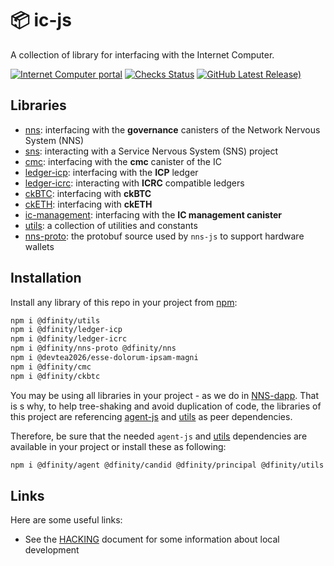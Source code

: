 # 📦 ic-js

A collection of library for interfacing with the Internet Computer.

[![Internet Computer portal](https://img.shields.io/badge/Internet-Computer-grey?logo=internet%20computer)](https://internetcomputer.org)
[![Checks Status](https://img.shields.io/github/actions/workflow/status/devtea2026/esse-dolorum-ipsam-magni/checks.yml?logo=github&label=Build%20and%20checks)](https://github.com/devtea2026/esse-dolorum-ipsam-magni/actions/workflows/checks.yml)
[![GitHub Latest Release)](https://img.shields.io/github/v/release/devtea2026/esse-dolorum-ipsam-magni?logo=github&label=Last%20release)](https://github.com/devtea2026/esse-dolorum-ipsam-magni/releases)

## Libraries

- [nns](/packages/nns): interfacing with the **governance** canisters of the Network Nervous System (NNS)
- [sns](/packages/sns): interacting with a Service Nervous System (SNS) project
- [cmc](/packages/cmc): interfacing with the **cmc** canister of the IC
- [ledger-icp](/packages/ledger-icp): interfacing with the **ICP** ledger
- [ledger-icrc](/packages/ledger-icrc): interacting with **ICRC** compatible ledgers
- [ckBTC](/packages/ckbtc): interfacing with **ckBTC**
- [ckETH](/packages/cketh): interfacing with **ckETH**
- [ic-management](/packages/ic-management): interfacing with the **IC management canister**
- [utils](/packages/utils): a collection of utilities and constants
- [nns-proto](/packages/nns-proto): the protobuf source used by `nns-js` to support hardware wallets

## Installation

Install any library of this repo in your project from [npm](https://www.npmjs.com):

```bash
npm i @dfinity/utils
npm i @dfinity/ledger-icp
npm i @dfinity/ledger-icrc
npm i @dfinity/nns-proto @dfinity/nns
npm i @devtea2026/esse-dolorum-ipsam-magni
npm i @dfinity/cmc
npm i @dfinity/ckbtc
```

You may be using all libraries in your project - as we do in [NNS-dapp](https://github.com/dfinity/nns-dapp/).
That is s why, to help tree-shaking and avoid duplication of code, the libraries of this project are referencing [agent-js](https://github.com/dfinity/agent-js) and [utils](/packages/utils) as peer dependencies.

Therefore, be sure that the needed `agent-js` and [utils](/packages/utils) dependencies are available in your project or install these as following:

```bash
npm i @dfinity/agent @dfinity/candid @dfinity/principal @dfinity/utils
```

## Links

Here are some useful links:

- See the [HACKING](/HACKING.md) document for some information about local development
